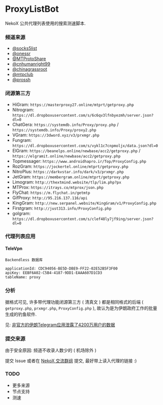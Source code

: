 # ProxyListBot

NekoX 公共代理列表使用的搜索测速脚本.

### 频道来源

* [@socks5list](https://t.me/socks5list)
* [@onessr](https://t.me/onessr)
* [@MTProtoShare](https://t.me/MTProtoShare)
* [@cnhumanright99](https://t.me/cnhumanright99)
* [@chinagrassroot](https://t.me/chinagrassroot)
* [@mtpclub](https://t.me/mtpclub)
* [@prossh](https://t.me/prossh)

### 闭源第三方

* HiGram: `https://masterproxy27.online/mtprt/getproxy.php`
* Nitrogram: `https://dl.dropboxusercontent.com/s/6c6qv3lfnbyezmh/server.json?dl=0`
* ChatGera: `https://systemdb.info/Proxy/proxy.php` / `https://systemdb.info/Proxy/proxy2.php`
* VGram: `https://3dword.xyz/v3/prxmgr.php`
* Fungram: `https://dl.dropboxusercontent.com/s/vykl1c7cnpmoljx/data.json?dl=0`
* ElGram: `https://beanelps.online/newbase/acc2/getproxy.php` / `https://elgramit.online/newbase/acc2/getproxy.php`
* Topmessager: `https://www.androidhapro.ir/Top/ProxyConfig.php`
* RozGram: `https://jockertel.online/mtprt/getproxy.php`
* NitroPlus: `https://darkvstar.info/dark/v3/prxmgr.php`
* JetGram: `https://membergram.online/mtprt/getproxy.php`
* Limogram: `http://thextmind.website/tlp/lim.php?px`
* MTProx: `https://itrays.co/mtprox/json.php`
* FlyChat: `https://m.flychat.in/getmtp`
* GifProxy: `http://95.216.137.116/api`
* KingGram: `http://new.serpanel.website/KingGram/v1/ProxyConfig.php`
* Firstgram: `http://just313.info/ProxyConfig.php`
* golgram: `https://dl.dropboxusercontent.com/s/clef48ly7jf9ing/server.json?dl=0`

### 代理列表应用

#### TeleVpn
```
Backendless 数据库

applicationId: CDC94056-BE5D-DBE9-FF22-02E52B5F3F00
apiKey: EEBF6A02-C5B4-4187-9DD1-EAAA607D1CD3
tableName: proxy
```

### 分析

据格式可见, 许多带代理功能闭源第三方 ( 清真文 ) 都是相同格式的后端 ( `getproxy.php`, `prxmgr.php`, `ProxyConfig.php` ), 故认为是为伊朗政府工作的批量生成的钓鱼软件.

见: [非官方的伊朗Telegram应用泄露了4200万用户的数据](https://cointelegraph.cn.com/news/unofficial-iranian-telegram-applications-leak-data-of-42m-users)

### 提交来源

由于安全原因: 频道不收录人数少的 ( 机场除外 )

提交 Issue 或者在 [NekoX 交流群组](https://t.me/NekoXChat) 提交, 最好带上读入代理的链接 :)

### TODO

- 更多来源
- 节点支持
- 测速